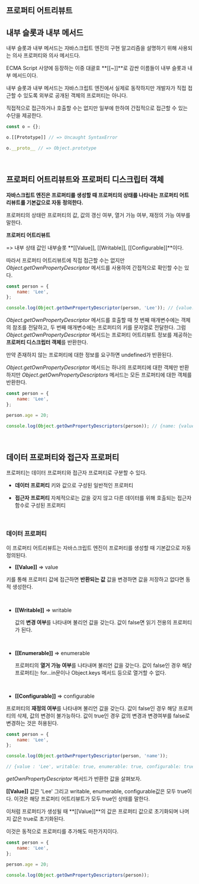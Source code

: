 <!-- @format -->

## **프로퍼티 어트리뷰트**

## **내부 슬롯과 내부 메서드**

내부 슬롯과 내부 메서드는 자바스크립트 엔진의 구현 알고리즘을 설명하기 위해 사용되는 의사 프로퍼티와 의사 메서드다.

ECMA Script 사양에 등장하는 이중 대괄호 **[[~]]**로 감싼 이름들이 내부 슬롯과 내부 메서드이다.

내부 슬롯과 내부 메서드는 자바스크립트 엔진에서 실제로 동작하지만 개발자가 직접 접근할 수 있도록 외부로 공개된 객체의 프로퍼티는 아니다.

직접적으로 접근하거나 호출할 수는 없지만 일부에 한하여 간접적으로 접근할 수 있는 수단을 제공한다.

```js
const o = {};

o.[[Prototype]] // => Uncaught SyntaxError

o.__proto__ // => Object.prototype
```

<br/>

## **프로퍼티 어트리뷰트와 프로퍼티 디스크립터 객체**

**자바스크립트 엔진은 프로퍼티를 생성할 때 프로퍼티의 상태를 나타내는 프로퍼티 어트리뷰트를 기본값으로 자동 정의한다.**

프로퍼티의 상태란 프로퍼티의 값, 값의 갱신 여부, 열거 가능 여부, 재정의 가능 여부를 말한다.

**프로퍼티 어트리뷰트**

=> 내부 상태 값인 내부슬롯
**[[Value]], [[Writable]], [[Configurable]]**이다.

따라서 프로퍼티 어트리뷰트에 직접 접근할 수는 없지만 _Object.getOwnPropertyDescriptor_ 메서드를 사용하여 간접적으로 확인할 수는 있다.

```js
const person = {
	name: 'Lee',
};

console.log(Object.getOwnPropertyDescriptor(person, 'Lee')); // {value: 'Lee', writable: true, enumerable: true, configurable: true}
```

_Object.getOwnPropertyDescriptor_ 메서드를 호출할 때 첫 번째 매개변수에는 객체의 참조를 전달하고, 두 번째 매개변수에는 프로퍼티의 키를 문자열로 전달한다.
그럼 _Object.getOwnPropertyDescriptor_ 메서드는 프로퍼티 어트리뷰트 정보를 제공하는 **프로퍼티 디스크립터 객체**를 반환한다.

만약 존재하지 않는 프로퍼티에 대한 정보를 요구하면 undefined가 반환된다.

_Object.getOwnPropertyDescriptor_ 메서드는 하나의 프로퍼티에 대한 객체만 반환하지만
_Object.getOwnPropertyDescriptors_ 메서드는 모든 프로퍼티에 대한 객체를 반환한다.

```js
const person = {
	name: 'Lee',
};

person.age = 20;

console.log(Object.getOwnPropertyDescriptors(person)); // {name: {value: 'Lee', writable: true, enumerable: true, configuarable: true}, age:{value: 20, writable: true, enumerable: true, configuarable: true}}
```

<br/>

## **데이터 프로퍼티와 접근자 프로퍼티**

프로퍼티는 데이터 프로퍼티와 접근자 프로퍼티로 구분할 수 있다.

- **데이터 프로퍼티**
  키와 값으로 구성된 일반적인 프로퍼티

- **접근자 프로퍼티**
  자체적으로는 값을 갖지 않고 다른 데이터를 위해 호출되는 접근자 함수로 구성된 프로퍼티

<br/>

### **데이터 프로퍼티**

이 프로퍼티 어트리뷰트는 자바스크립트 엔진이 프로퍼티를 생성할 때 기본값으로 자동 정의된다.

- **[[Value]]**
  => value

키를 통해 프로퍼티 값에 접근하면 **반환되는 값**
값을 변경하면 값을 저장하고 없다면 동적 생성한다.

<br/>

- **[[Writable]]**
  => writable

  값의 **변경 여부**를 나타내며 불리언 값을 갖는다.
  값이 false면 읽기 전용의 프로퍼티가 된다.

<br/>

- **[[Enumerable]]**
  => enumerable

  프로퍼티의 **열거 가능 여부**를 나타내며 불리언 값을 갖는다. 값이 false인 경우 해당 프로퍼티는 for...in문이나 Object.keys 메서드 등으로 열거할 수 없다.

  <br/>

- **[[Configurable]]**
  => configurable

프로퍼티의 **재정의 여부**를 나타내며 불리언 값을 갖는다.
값이 false인 경우 해당 프로퍼티의 삭제, 값의 변경이 불가능하다. 값이 true인 경우 값의 변경과 변경여부를 false로 변경하는 것은 허용된다.

```js
const person = {
	name: 'Lee',
};

console.log(Object.getOwnPropertyDescriptor(person, 'name'));

// {value : 'Lee', writable: true, enumerable: true, configurable: true}
```

_getOwnPropertyDescriptor_ 메서드가 반환한 값을 살펴보자.

**[[Value]]** 값은 'Lee'
그리고 writable, enumerable, configurable값은 모두 true이다. 이것은 해당 프로퍼티 어트리뷰트가 모두 true인 상태를 말한다.

이처럼 프로퍼티가 생성될 때 **[[Value]]**의 값은 프로퍼티 값으로 초기화되며 나머지 값은 true로 초기화된다.

이것은 동적으로 프로퍼티를 추가해도 마찬가지이다.

```js
const person = {
	name: 'Lee',
};

person.age = 20;

console.log(Object.getOwnPropertyDescriptors(person));
```
